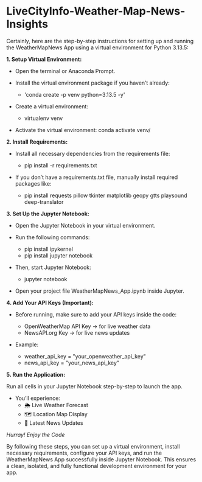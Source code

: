 # LiveCityInfo-Weather-Map-News-Insights
Certainly, here are the step-by-step instructions for setting up and running the WeatherMapNews App using a virtual environment for Python 3.13.5:

**1. Setup Virtual Environment:**
* Open the terminal or Anaconda Prompt.
* Install the virtual environment package if you haven’t already:
     - 'conda create -p venv python=3.13.5 -y'

* Create a virtual environment:
     - virtualenv venv

* Activate the virtual environment: conda activate venv/

**2. Install Requirements:**

* Install all necessary dependencies from the requirements file:
    - pip install -r requirements.txt

* If you don’t have a requirements.txt file, manually install required packages like:
    - pip install requests pillow tkinter matplotlib geopy gtts playsound deep-translator

**3. Set Up the Jupyter Notebook:**

* Open the Jupyter Notebook in your virtual environment.
* Run the following commands:
   - pip install ipykernel
   - pip install jupyter notebook
     
* Then, start Jupyter Notebook:
   - jupyter notebook

* Open your project file WeatherMapNews_App.ipynb inside Jupyter.

**4. Add Your API Keys (Important):**

* Before running, make sure to add your API keys inside the code:
   - OpenWeatherMap API Key → for live weather data
   - NewsAPI.org Key → for live news updates

* Example:
   - weather_api_key = "your_openweather_api_key"
   - news_api_key = "your_news_api_key"

**5. Run the Application:**

Run all cells in your Jupyter Notebook step-by-step to launch the app.
* You’ll experience:
   - 🌦️ Live Weather Forecast
   - 🗺️ Location Map Display
   - 📰 Latest News Updates

*Hurray! Enjoy the Code*

By following these steps, you can set up a virtual environment, install necessary requirements, configure your API keys, and run the WeatherMapNews App successfully inside Jupyter Notebook.
This ensures a clean, isolated, and fully functional development environment for your app.
